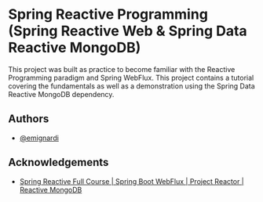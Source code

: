 # Spring Reactive Programming (Spring Reactive Web & Spring Data Reactive MongoDB)

This project was built as practice to become familiar with the Reactive Programming paradigm and Spring WebFlux. This project contains a tutorial covering the fundamentals as well as a demonstration using the Spring Data Reactive MongoDB dependency.

## Authors

- [@emignardi](https://github.com/emignardi)


## Acknowledgements

 - [Spring Reactive Full Course | Spring Boot WebFlux | Project Reactor | Reactive MongoDB](https://www.youtube.com/watch?v=y3ySZkSgWik)

